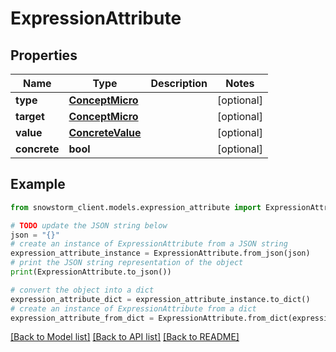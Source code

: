 # ExpressionAttribute


## Properties

Name | Type | Description | Notes
------------ | ------------- | ------------- | -------------
**type** | [**ConceptMicro**](ConceptMicro.md) |  | [optional] 
**target** | [**ConceptMicro**](ConceptMicro.md) |  | [optional] 
**value** | [**ConcreteValue**](ConcreteValue.md) |  | [optional] 
**concrete** | **bool** |  | [optional] 

## Example

```python
from snowstorm_client.models.expression_attribute import ExpressionAttribute

# TODO update the JSON string below
json = "{}"
# create an instance of ExpressionAttribute from a JSON string
expression_attribute_instance = ExpressionAttribute.from_json(json)
# print the JSON string representation of the object
print(ExpressionAttribute.to_json())

# convert the object into a dict
expression_attribute_dict = expression_attribute_instance.to_dict()
# create an instance of ExpressionAttribute from a dict
expression_attribute_from_dict = ExpressionAttribute.from_dict(expression_attribute_dict)
```
[[Back to Model list]](../README.md#documentation-for-models) [[Back to API list]](../README.md#documentation-for-api-endpoints) [[Back to README]](../README.md)


